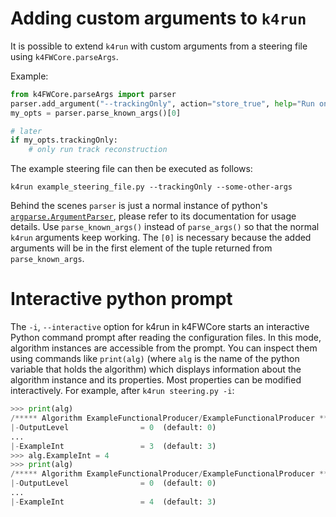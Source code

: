 <!--
Copyright (c) 2014-2024 Key4hep-Project.

This file is part of Key4hep.
See https://key4hep.github.io/key4hep-doc/ for further info.

Licensed under the Apache License, Version 2.0 (the "License");
you may not use this file except in compliance with the License.
You may obtain a copy of the License at

    http://www.apache.org/licenses/LICENSE-2.0

Unless required by applicable law or agreed to in writing, software
distributed under the License is distributed on an "AS IS" BASIS,
WITHOUT WARRANTIES OR CONDITIONS OF ANY KIND, either express or implied.
See the License for the specific language governing permissions and
limitations under the License.
-->


# Adding custom arguments to `k4run`

It is possible to extend `k4run` with custom arguments from a steering file
using `k4FWCore.parseArgs`.

Example:

```python
from k4FWCore.parseArgs import parser
parser.add_argument("--trackingOnly", action="store_true", help="Run only track reconstruction", default=False)
my_opts = parser.parse_known_args()[0]

# later
if my_opts.trackingOnly:
    # only run track reconstruction
```

The example steering file can then be executed as follows:

```
k4run example_steering_file.py --trackingOnly --some-other-args
```

Behind the scenes `parser` is just a normal instance of python's
[`argparse.ArgumentParser`](https://docs.python.org/3/library/argparse.html),
please refer to its documentation for usage details. Use `parse_known_args()`
instead of `parse_args()` so that the normal `k4run` arguments keep working. The
`[0]` is necessary because the added arguments will be in the first element of
the tuple returned from `parse_known_args`.

# Interactive python prompt

The `-i`, `--interactive` option for k4run in k4FWCore starts an interactive
Python command prompt after reading the configuration files. In this mode,
algorithm instances are accessible from the prompt. You can inspect them using
commands like `print(alg)` (where `alg` is the name of the python variable that
holds the algorithm) which displays information about the algorithm instance and
its properties. Most properties can be modified interactively. For example,
after `k4run steering.py -i`:

``` python
>>> print(alg)
/***** Algorithm ExampleFunctionalProducer/ExampleFunctionalProducer *******************************
|-OutputLevel                = 0  (default: 0)
...
|-ExampleInt                 = 3  (default: 3)
>>> alg.ExampleInt = 4
>>> print(alg)
/***** Algorithm ExampleFunctionalProducer/ExampleFunctionalProducer *******************************
|-OutputLevel                = 0  (default: 0)
...
|-ExampleInt                 = 4  (default: 3)
```
